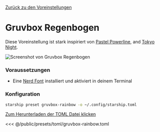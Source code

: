[Zurück zu den Voreinstellungen](./#gruvbox-rainbow)

# Gruvbox Regenbogen

Diese Voreinstellung ist stark inspiriert von [Pastel Powerline](./pastel-powerline.md), and [Tokyo Night](./tokyo-night.md).

![Screenshot von Gruvbox Regenbogen](/presets/img/gruvbox-rainbow.png)

### Voraussetzungen

- Eine [Nerd Font](https://www.nerdfonts.com/) installiert und aktiviert in deinem Terminal

### Konfiguration

```sh
starship preset gruvbox-rainbow -o ~/.config/starship.toml
```

[Zum Herunterladen der TOML Datei klicken](/presets/toml/gruvbox-rainbow.toml)

<<< @/public/presets/toml/gruvbox-rainbow.toml
